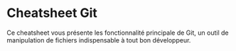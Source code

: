 # Cheatsheet Git
Ce cheatsheet vous présente les fonctionnalité principale de Git, un outil de manipulation de fichiers indispensable à tout bon développeur. 
